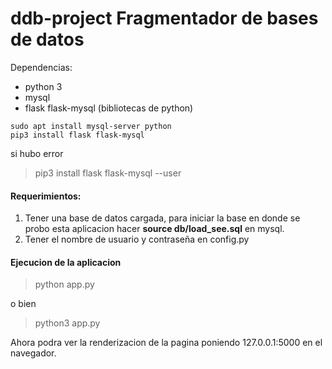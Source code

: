 # ddb-project Fragmentador de bases de datos

Dependencias:

- python 3
- mysql
- flask flask-mysql (bibliotecas de python)

```
sudo apt install mysql-server python 
pip3 install flask flask-mysql
```
si hubo error
> pip3 install flask flask-mysql --user

#### Requerimientos: 
1. Tener una base de datos cargada, para iniciar la base en donde se probo esta aplicacion hacer **source db/load_see.sql** en mysql.
2. Tener el nombre de usuario y contraseña en config.py

#### Ejecucion de la aplicacion
> python app.py 

o bien 

> python3 app.py

Ahora podra ver la renderizacion de la pagina poniendo 127.0.0.1:5000 en el navegador.

